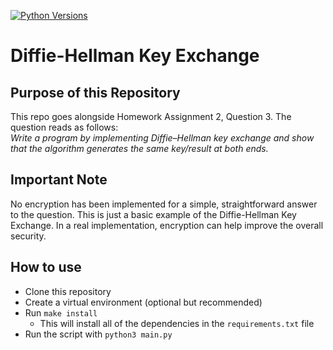 [![Python Versions](https://github.com/primetimetank21/diffie-hellman-key-exchange/actions/workflows/python-versions.yml/badge.svg)](https://github.com/primetimetank21/diffie-hellman-key-exchange/actions/workflows/python-versions.yml)

# Diffie-Hellman Key Exchange

## Purpose of this Repository
This repo goes alongside Homework Assignment 2, Question 3. The question reads as follows:
<br/> 
*Write a program by implementing Diffie–Hellman key exchange and show that the algorithm generates the same key/result at both ends.*

## Important Note
No encryption has been implemented for a simple, straightforward answer to the question. This is just a basic example of the Diffie-Hellman Key Exchange. In a real implementation, encryption can help improve the overall security.

## How to use
- Clone this repository
- Create a virtual environment (optional but recommended)
- Run `make install`
    - This will install all of the dependencies in the `requirements.txt` file
- Run the script with `python3 main.py`